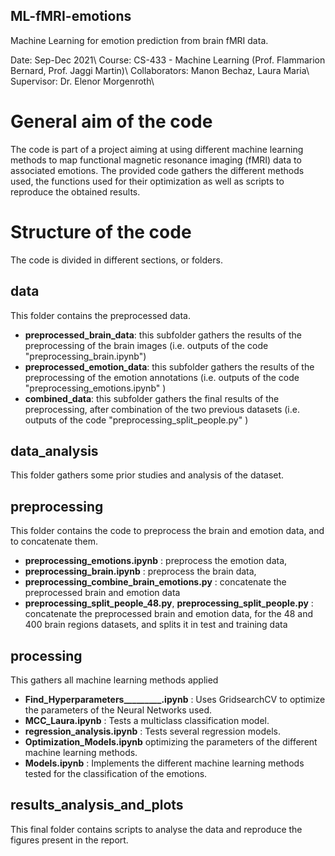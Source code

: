 ## ML-fMRI-emotions
Machine Learning for emotion prediction from brain fMRI data.

Date: Sep-Dec 2021\\
Course: CS-433 - Machine Learning (Prof. Flammarion Bernard, Prof. Jaggi Martin)\\
Collaborators: Manon Bechaz, Laura Maria\\
Supervisor: Dr. Elenor Morgenroth\\

# General aim of the code

The code is part of a project aiming at using different machine learning methods to map functional magnetic resonance imaging (fMRI) data to associated emotions.
The provided code gathers the different methods used, the functions used for their optimization as well as scripts to reproduce the obtained results.

# Structure of the code

The code is divided in different sections, or folders. 
## data
This folder contains the preprocessed data. 
- **preprocessed_brain_data**: this subfolder gathers the results of the preprocessing of the brain images (i.e. outputs of the code "preprocessing_brain.ipynb")
- **preprocessed_emotion_data**: this subfolder gathers the results of the preprocessing of the emotion annotations (i.e. outputs of the code "preprocessing_emotions.ipynb" )
- **combined_data**: this subfolder gathers the final results of the preprocessing, after combination of the two previous datasets (i.e. outputs of the code "preprocessing_split_people.py" )

## data_analysis
This folder gathers some prior studies and analysis of the dataset.

## preprocessing
This folder contains the code to preprocess the brain and emotion data, and to concatenate them. 
- **preprocessing_emotions.ipynb** : preprocess the emotion data,
- **preprocessing_brain.ipynb** : preprocess the brain data,
- **preprocessing_combine_brain_emotions.py** : concatenate the preprocessed brain and emotion data
- **preprocessing_split_people_48.py**, **preprocessing_split_people.py** : concatenate the preprocessed brain and emotion data, for the 48 and 400 brain regions datasets, and splits it in test and training data

## processing
This gathers all machine learning methods applied
- **Find_Hyperparameters_________.ipynb** :  Uses GridsearchCV to optimize the parameters of the Neural Networks used.
- **MCC_Laura.ipynb** : Tests a multiclass classification model.
- **regression_analysis.ipynb** : Tests several regression models.
- **Optimization_Models.ipynb**  optimizing the parameters of the different machine learning methods.
- **Models.ipynb** :  Implements the different machine learning methods tested for the classification of the emotions.

## results_analysis_and_plots
This final folder contains scripts to analyse the data and reproduce the figures present in the report. 

